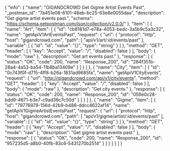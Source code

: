 {
  "info": {
    "name": "GIGANDCROWD Get Gigme Artist Events Past",
    "_postman_id": "7a451e08-6101-48eb-bc25-63e8e0055daa",
    "description": "Get gigme artist events past.",
    "schema": "https://schema.getpostman.com/json/collection/v2.0.0/"
  },
  "item": [
    {
      "name": "Art",
      "item": [
        {
          "id": "cb8181d7-e78a-4053-bedc-3a5b9c5a3c32",
          "name": "getApiV1ArtEventsPast",
          "request": {
            "url": {
              "protocol": "http",
              "host": "gigandcrowd.com",
              "path": [
                "api/v1/art/:id/events/past"
              ],
              "variable": [
                {
                  "id": "id",
                  "value": "{}",
                  "type": "string"
                }
              ]
            },
            "method": "GET",
            "header": [
              {
                "key": "Accept",
                "value": "*/*",
                "disabled": false
              }
            ],
            "body": {
              "mode": "raw"
            },
            "description": "Get art events past."
          },
          "response": [
            {
              "status": "OK",
              "code": 200,
              "name": "Response_200",
              "id": "284f351b-28a4-4a53-ba54-11b8ba13409e"
            }
          ]
        }
      ]
    },
    {
      "name": "City",
      "item": [
        {
          "id": "0c743f0f-d715-4ff8-b26a-1831ad9685fa",
          "name": "getApiV1CityEvents",
          "request": {
            "url": "http://gigandcrowd.com/api/v1/city/events",
            "method": "GET",
            "header": [
              {
                "key": "Accept",
                "value": "*/*",
                "disabled": false
              }
            ],
            "body": {
              "mode": "raw"
            },
            "description": "Get city events."
          },
          "response": [
            {
              "status": "OK",
              "code": 200,
              "name": "Response_200",
              "id": "059e0c28-bdd9-4671-b3e7-c9ad36c7c50d"
            }
          ]
        }
      ]
    },
    {
      "name": "Gigme",
      "item": [
        {
          "id": "79776979-156d-42b9-b488-ddcc4622af14",
          "name": "getApiV1GigmeArtistEventsPast",
          "request": {
            "url": {
              "protocol": "http",
              "host": "gigandcrowd.com",
              "path": [
                "api/v1/gigme/artist/:id/events/past"
              ],
              "variable": [
                {
                  "id": "id",
                  "value": "{}",
                  "type": "string"
                }
              ]
            },
            "method": "GET",
            "header": [
              {
                "key": "Accept",
                "value": "*/*",
                "disabled": false
              }
            ],
            "body": {
              "mode": "raw"
            },
            "description": "Get gigme artist events past."
          },
          "response": [
            {
              "status": "OK",
              "code": 200,
              "name": "Response_200",
              "id": "957235d5-a8b0-40fb-83c6-5431270b2514"
            }
          ]
        }
      ]
    }
  ]
}